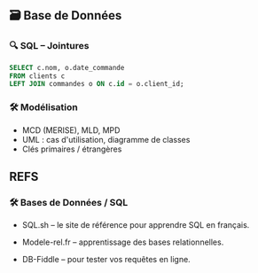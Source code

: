 ## 🗃️ Base de Données

### 🔍 SQL – Jointures
```sql
SELECT c.nom, o.date_commande
FROM clients c
LEFT JOIN commandes o ON c.id = o.client_id;
```

### 🛠️ Modélisation
- MCD (MERISE), MLD, MPD
- UML : cas d'utilisation, diagramme de classes
- Clés primaires / étrangères

## REFS

### 🛠️ Bases de Données / SQL

- SQL.sh – le site de référence pour apprendre SQL en français.

- Modele-rel.fr – apprentissage des bases relationnelles.

- DB-Fiddle – pour tester vos requêtes en ligne.
